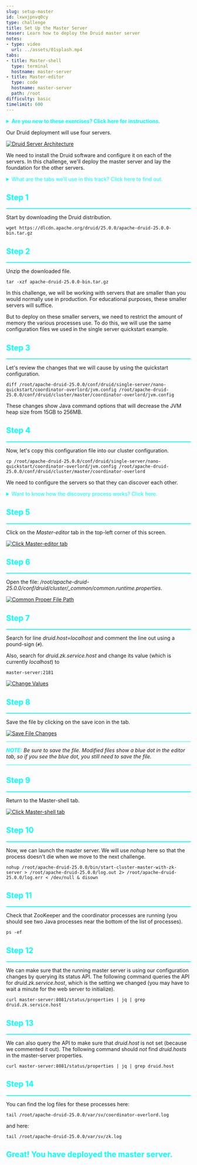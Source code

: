 ```yaml
---
slug: setup-master
id: lxwxjpnvq0cy
type: challenge
title: Set Up the Master Server
teaser: Learn how to deploy the Druid master server
notes:
- type: video
  url: ../assets/01splash.mp4
tabs:
- title: Master-shell
  type: terminal
  hostname: master-server
- title: Master-editor
  type: code
  hostname: master-server
  path: /root
difficulty: basic
timelimit: 600
---
```


<details>
  <summary style="color:cyan"><b>Are you new to these exercises? Click here for instructions.</b></summary>
<hr style="background-color:cyan">
These exercises allow you to actually <i>do</i> the tasks involved in learning Druid within the comfort of your browser!<br><br>
Click on the command boxes to copy the commands to your clipboard.
Then, paste the commands in the terminal to execute them.
That's all there is to it! Enjoy!
<hr style="background-color:cyan">
</details>

Our Druid deployment will use four servers.

<a href="#img-0">
  <img alt="Druid Server Architecture" src="../assets/servers.png" />
</a>

<a href="#" class="lightbox" id="img-0">
  <img alt="Druid Server Architecture" src="../assets/servers.png" />
</a>

We need to install the Druid software and configure it on each of the servers.
In this challenge, we'll deploy the master server and lay the foundation for the other servers.

<details>
  <summary style="color:cyan">What are the tabs we'll use in this track? Click here to find out.</summary>
<hr style="background-color:cyan">
We will deploy Druid using four servers.
In each challenge, as we set up another server, we will add another tab which will give you Bash shell access to the server.
<br>
<br>
Besides the Bash shell tabs, there is one additional tab, which is an editor tab on the master server.
We will use this editor to edit files on the master server and then copy them as needed to the other servers.
<hr style="background-color:cyan">
</details>

<h2 style="color:cyan">Step 1</h2><hr style="color:cyan;background-color:cyan;height:2px">

Start by downloading the Druid distribution.

```
wget https://dlcdn.apache.org/druid/25.0.0/apache-druid-25.0.0-bin.tar.gz
```

<h2 style="color:cyan">Step 2</h2><hr style="color:cyan;background-color:cyan;height:2px">

Unzip the downloaded file.

```
tar -xzf apache-druid-25.0.0-bin.tar.gz
```

In this challenge, we will be working with servers that are smaller than you would normally use in production.
For educational purposes, these smaller servers will suffice.


But to deploy on these smaller servers, we need to restrict the amount of memory the various processes use.
To do this, we will use the same configuration files we used in the single server quickstart example.

<h2 style="color:cyan">Step 3</h2><hr style="color:cyan;background-color:cyan;height:2px">


Let's review the changes that we will cause by using the quickstart configuration.

```
diff /root/apache-druid-25.0.0/conf/druid/single-server/nano-quickstart/coordinator-overlord/jvm.config /root/apache-druid-25.0.0/conf/druid/cluster/master/coordinator-overlord/jvm.config
```

These changes show Java command options that will decrease the JVM heap size from 15GB to 256MB.

<h2 style="color:cyan">Step 4</h2><hr style="color:cyan;background-color:cyan;height:2px">

Now, let's copy this configuration file into our cluster configuration.

```
cp /root/apache-druid-25.0.0/conf/druid/single-server/nano-quickstart/coordinator-overlord/jvm.config /root/apache-druid-25.0.0/conf/druid/cluster/master/coordinator-overlord
```

We need to configure the servers so that they can discover each other.

<details>
  <summary style="color:cyan">Want to know how the discovery process works? Click here.</summary>
<hr style="background-color:cyan">
<ol>
<li>On each server, in the common configuration file, we set <i>druid.zk.service.host</i> to tell the server how to contact ZooKeeper</li>
<li>In this same common configuration file we comment out <i>druid.host</i>, which forces the server to automatically determine its host name</li>
<li>Each server contacts ZooKeeper and registers who and where they are</li>
<li>Finally, ZooKeeper tells each of the servers how to contact other processes within the cluster</li>
</ol>
<hr style="background-color:cyan">
</details>

<h2 style="color:cyan">Step 5</h2><hr style="color:cyan;background-color:cyan;height:2px">

Click on the _Master-editor_ tab in the top-left corner of this screen.

<a href="#img-5">
  <img alt="Click Master-editor tab" src="../assets/ClickMasterEditor.png" />
</a>

<a href="#" class="lightbox" id="img-5">
  <img alt="Click Master-editor tab" src="../assets/ClickMasterEditor.png" />
</a>

<h2 style="color:cyan">Step 6</h2><hr style="color:cyan;background-color:cyan;height:2px">

Open the file: <i>/root/apache-druid-25.0.0/conf/druid/cluster/_common/common.runtime.properties</i>.

<a href="#img-6">
  <img alt="Common Proper File Path" src="../assets/CommonFilePath.png" />
</a>

<a href="#" class="lightbox" id="img-6">
  <img alt="Common Proper File Path" src="../assets/CommonFilePath.png" />
</a>

<h2 style="color:cyan">Step 7</h2><hr style="color:cyan;background-color:cyan;height:2px">

Search for line _druid.host=localhost_ and comment the line out using a pound-sign (`#`).

Also, search for _druid.zk.service.host_ and change its value (which is currently _localhost_) to

```
master-server:2181
```

<a href="#img-7">
  <img alt="Change Values" src="../assets/ChangeValuesMaster.png" />
</a>

<a href="#" class="lightbox" id="img-7">
  <img alt="Change Values" src="../assets/ChangeValuesMaster.png" />
</a>

<h2 style="color:cyan">Step 8</h2><hr style="color:cyan;background-color:cyan;height:2px">

Save the file by clicking on the save icon in the tab.

<a href="#img-8">
  <img alt="Save File Changes" src="../assets/SaveFileChanges.png" />
</a>

<a href="#" class="lightbox" id="img-8">
  <img alt="Save File Changes" src="../assets/SaveFileChanges.png" />
</a>

<hr style="background-color:cyan">
<p><span style="color:cyan"><strong><em>NOTE:</em></strong></span> <i>Be sure to save the file.
Modified files show a blue dot in the editor tab, so if you see the blue dot, you still need to save the file.</i>
<hr style="background-color:cyan">


<h2 style="color:cyan">Step 9</h2><hr style="color:cyan;background-color:cyan;height:2px">

Return to the Master-shell tab.

<a href="#img-9">
  <img alt="Click Master-shell tab" src="../assets/ClickMasterShell.png" />
</a>

<a href="#" class="lightbox" id="img-9">
  <img alt="Click Master-shell tab" src="../assets/ClickMasterShell.png" />
</a>

<h2 style="color:cyan">Step 10</h2><hr style="color:cyan;background-color:cyan;height:2px">

Now, we can launch the master server.
We will use _nohup_ here so that the process doesn't die when we move to the next challenge.

```
nohup /root/apache-druid-25.0.0/bin/start-cluster-master-with-zk-server > /root/apache-druid-25.0.0/log.out 2> /root/apache-druid-25.0.0/log.err < /dev/null & disown
```

<h2 style="color:cyan">Step 11</h2><hr style="color:cyan;background-color:cyan;height:2px">

Check that ZooKeeper and the coordinator processes are running (you should see two Java processes near the bottom of the list of processes).

```
ps -ef
```

<h2 style="color:cyan">Step 12</h2><hr style="color:cyan;background-color:cyan;height:2px">

We can make sure that the running master server is using our configuration changes by querying its status API.
The following command queries the API for _druid.zk.service.host_, which is the setting we changed (you may have to wait a minute for the web server to initialize).

```
curl master-server:8081/status/properties | jq | grep druid.zk.service.host
```

<h2 style="color:cyan">Step 13</h2><hr style="color:cyan;background-color:cyan;height:2px">

We can also query the API to make sure that _druid.host_ is not set (because we commented it out).
The following command should _not_ find _druid.hosts_ in the master-server properties.

```
curl master-server:8081/status/properties | jq | grep druid.host
```

<h2 style="color:cyan">Step 14</h2><hr style="color:cyan;background-color:cyan;height:2px">

You can find the log files for these processes here:

```
tail /root/apache-druid-25.0.0/var/sv/coordinator-overlord.log
```

and here:

```
tail /root/apache-druid-25.0.0/var/sv/zk.log
```

<h2 style="color:cyan">Great! You have deployed the master server.</h2>

<style type="text/css" rel="stylesheet">
.lightbox { display: none; position: fixed; justify-content: center; align-items: center; z-index: 999; top: 0; left: 0; right: 0; bottom: 0; padding: 1rem; background: rgba(0, 0, 0, 0.8); }
.lightbox:target { display: flex; }
.lightbox img { max-height: 100% }
.thumbnail:hover {
    position:fixed;
    top:-25px;
    left:-35px;
    width:500px;
    height:auto;
    display:block;
    z-index:999;
}
</style>
